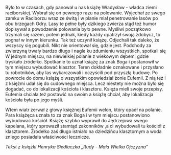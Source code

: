 Było to w czasach, gdy panował u nas książę Władysław - władca ziemi
raciborskiej. Wybrał się on pewnego razu na polowanie. Wyjechał ze swego zamku w
Raciborzu wraz ze świtą i w planie miał penetrowanie lasów po obu brzegach Odry.
Lasy te pełne były dzikiego zwierza stąd też humor dopisywał a powodzenie
polowania było pewne. Myśliwi początkowo trzymali się razem, potem jednak, kiedy
każdy upatrzył swoją zdobycz, to pognał w innym kierunku. Tak też uczynił
książę. Odjechali tak daleko, że wszyscy się pogubili. Nikt nie orientował się,
gdzie jest. Podchody za zwierzyną trwały bardzo długo i nagle ku zdumieniu
wszystkich, spotkali się W jednym miejscu, na niewielkiej polanie z wiekowym
dębem, gdzie tryskało źródełko. Spotkanie to uznał książę za znak Boga i
postanowił w tym miejscu wybudować klasztor. Teren dokładnie oznakowane i
przysłano tu robotników, aby las wykarczowali i oczyścili pod przyszłą budowę.
Po powrocie do domu książę o wszystkim opowiedział żonie Eufemii. Z nią też i z
księżmi udał się do cudownego miejsca. Lecz niestety nie można było się dogadać,
co do lokalizacji kościoła i klasztoru. Księża mieli swoje przepisy. Eufemia
chciała też postawić na swoim a książę chciał, aby lokalizacja kościoła była po
jego myśli.

Wtem wiatr zerwał z głowy księżnej Eufemii welon, który opadł na polanie. Para
książęca uznała to za znak Boga i w tym miejscu postanowiono wybudować kościół.
Książę szybko wyprawił do Jędrzejowa swego kapelana, który sprowaził stamtąd
zakonników ,a ci wybudowali tu kościół z klasztorem. Źródełko zaś długo istniało
na dziedzińcu klasztornym a woda zniego posiadała właściwości lecznicze.

_Tekst z książki Henryka Siedlaczka „Rudy - Mała Wielka Ojczyzna”_
